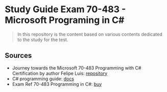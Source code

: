 # Study Guide Exam 70-483 - Microsoft Programing in C#

> In this repository is the content based on various contents dedicated to the study for the test.

**Sources**
-----------
- Journey towards the Microsoft 70-483 Programming with C# Certification by author Felipe Luis:
    [repository](https://github.com/luisdeol/microsoft-exam-70-483-programming-with-c-the-journey-towards-the-certification)
- C# programming guide:
    [docs](https://docs.microsoft.com/en-us/dotnet/csharp/programming-guide/)
- Exam Ref 70-483 Programming in C#:
    [buy](https://www.amazon.com.br/Exam-Ref-70-483-Programming-2nd/dp/1509306986/ref=asc_df_1509306986/?tag=googleshopp00-20&linkCode=df0&hvadid=379726160779&hvpos=1o1&hvnetw=g&hvrand=5453690767215827960&hvpone=&hvptwo=&hvqmt=&hvdev=c&hvdvcmdl=&hvlocint=&hvlocphy=1001602&hvtargid=pla-426474777006&psc=1)